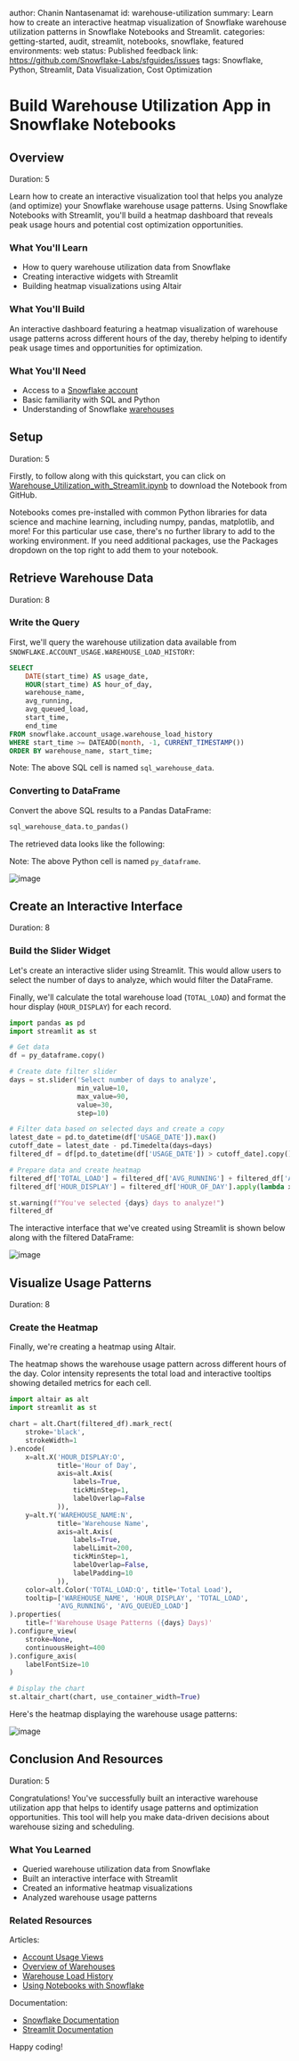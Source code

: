author: Chanin Nantasenamat
id: warehouse-utilization
summary: Learn how to create an interactive heatmap visualization of Snowflake warehouse utilization patterns in Snowflake Notebooks and Streamlit.
categories: getting-started, audit, streamlit, notebooks, snowflake, featured
environments: web
status: Published
feedback link: https://github.com/Snowflake-Labs/sfguides/issues
tags: Snowflake, Python, Streamlit, Data Visualization, Cost Optimization

# Build Warehouse Utilization App in Snowflake Notebooks
<!-- ------------------------ -->
## Overview
Duration: 5

Learn how to create an interactive visualization tool that helps you analyze (and optimize) your Snowflake warehouse usage patterns. Using Snowflake Notebooks with Streamlit, you'll build a heatmap dashboard that reveals peak usage hours and potential cost optimization opportunities.

### What You'll Learn
- How to query warehouse utilization data from Snowflake
- Creating interactive widgets with Streamlit
- Building heatmap visualizations using Altair

### What You'll Build
An interactive dashboard featuring a heatmap visualization of warehouse usage patterns across different hours of the day, thereby helping to identify peak usage times and opportunities for optimization.

### What You'll Need
- Access to a [Snowflake account](https://signup.snowflake.com/)
- Basic familiarity with SQL and Python
- Understanding of Snowflake [warehouses](https://docs.snowflake.com/en/user-guide/warehouses-overview)

<!-- ------------------------ -->
## Setup
Duration: 5

Firstly, to follow along with this quickstart, you can click on [Warehouse_Utilization_with_Streamlit.ipynb](https://github.com/Snowflake-Labs/snowflake-demo-notebooks/blob/main/Warehouse_Utilization_with_Streamlit/Warehouse_Utilization_with_Streamlit.ipynb) to download the Notebook from GitHub. 

Notebooks comes pre-installed with common Python libraries for data science and machine learning, including numpy, pandas, matplotlib, and more! For this particular use case, there's no further library to add to the working environment. If you need additional packages, use the Packages dropdown on the top right to add them to your notebook.

<!-- ------------------------ -->
## Retrieve Warehouse Data
Duration: 8

### Write the Query
First, we'll query the warehouse utilization data available from `SNOWFLAKE.ACCOUNT_USAGE.WAREHOUSE_LOAD_HISTORY`:

```sql
SELECT 
    DATE(start_time) AS usage_date,
    HOUR(start_time) AS hour_of_day,
    warehouse_name,
    avg_running,
    avg_queued_load,
    start_time,
    end_time
FROM snowflake.account_usage.warehouse_load_history
WHERE start_time >= DATEADD(month, -1, CURRENT_TIMESTAMP())
ORDER BY warehouse_name, start_time;
```

Note: The above SQL cell is named `sql_warehouse_data`.

### Converting to DataFrame
Convert the above SQL results to a Pandas DataFrame:

```python
sql_warehouse_data.to_pandas()
```

The retrieved data looks like the following:

Note: The above Python cell is named `py_dataframe`.

![image](assets/img01.png)

<!-- ------------------------ -->
## Create an Interactive Interface
Duration: 8

### Build the Slider Widget
Let's create an interactive slider using Streamlit. This would allow users to select the number of days to analyze, which would filter the DataFrame. 

Finally, we'll calculate the total warehouse load (`TOTAL_LOAD`) and format the hour display (`HOUR_DISPLAY`) for each record.

```python
import pandas as pd
import streamlit as st

# Get data
df = py_dataframe.copy()

# Create date filter slider
days = st.slider('Select number of days to analyze', 
                 min_value=10, 
                 max_value=90, 
                 value=30, 
                 step=10)

# Filter data based on selected days and create a copy
latest_date = pd.to_datetime(df['USAGE_DATE']).max()
cutoff_date = latest_date - pd.Timedelta(days=days)
filtered_df = df[pd.to_datetime(df['USAGE_DATE']) > cutoff_date].copy()

# Prepare data and create heatmap
filtered_df['TOTAL_LOAD'] = filtered_df['AVG_RUNNING'] + filtered_df['AVG_QUEUED_LOAD']
filtered_df['HOUR_DISPLAY'] = filtered_df['HOUR_OF_DAY'].apply(lambda x: f"{x:02d}:00")

st.warning(f"You've selected {days} days to analyze!")
filtered_df
```

The interactive interface that we've created using Streamlit is shown below along with the filtered DataFrame:

![image](assets/img02.png)

<!-- ------------------------ -->
## Visualize Usage Patterns
Duration: 8

### Create the Heatmap
Finally, we're creating a heatmap using Altair. 

The heatmap shows the warehouse usage pattern across different hours of the day. Color intensity represents the total load and interactive tooltips showing detailed metrics for each cell.

```python
import altair as alt
import streamlit as st

chart = alt.Chart(filtered_df).mark_rect(
    stroke='black',
    strokeWidth=1
).encode(
    x=alt.X('HOUR_DISPLAY:O', 
            title='Hour of Day',
            axis=alt.Axis(
                labels=True,
                tickMinStep=1,
                labelOverlap=False
            )),
    y=alt.Y('WAREHOUSE_NAME:N', 
            title='Warehouse Name',
            axis=alt.Axis(
                labels=True,
                labelLimit=200,
                tickMinStep=1,
                labelOverlap=False,
                labelPadding=10
            )),
    color=alt.Color('TOTAL_LOAD:Q', title='Total Load'),
    tooltip=['WAREHOUSE_NAME', 'HOUR_DISPLAY', 'TOTAL_LOAD', 
            'AVG_RUNNING', 'AVG_QUEUED_LOAD']
).properties(
    title=f'Warehouse Usage Patterns ({days} Days)'
).configure_view(
    stroke=None,
    continuousHeight=400
).configure_axis(
    labelFontSize=10
)

# Display the chart
st.altair_chart(chart, use_container_width=True)
```

Here's the heatmap displaying the warehouse usage patterns:

![image](assets/img03.png)

<!-- ------------------------ -->
## Conclusion And Resources
Duration: 5

Congratulations! You've successfully built an interactive warehouse utilization app that helps to identify usage patterns and optimization opportunities. This tool will help you make data-driven decisions about warehouse sizing and scheduling.

### What You Learned
- Queried warehouse utilization data from Snowflake
- Built an interactive interface with Streamlit
- Created an informative heatmap visualizations
- Analyzed warehouse usage patterns

### Related Resources

Articles:
- [Account Usage Views](https://docs.snowflake.com/en/sql-reference/account-usage)
- [Overview of Warehouses](https://docs.snowflake.com/en/user-guide/warehouses-overview)
- [Warehouse Load History](https://docs.snowflake.com/en/sql-reference/account-usage/warehouse_load_history)
- [Using Notebooks with Snowflake](https://docs.snowflake.com/en/user-guide/ui-snowsight/notebooks-use-with-snowflake)

Documentation:
- [Snowflake Documentation](https://docs.snowflake.com/)
- [Streamlit Documentation](https://docs.streamlit.io/)

Happy coding!
